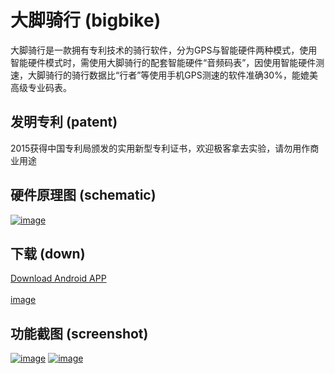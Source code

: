 # 大脚骑行 (bigbike)
大脚骑行是一款拥有专利技术的骑行软件，分为GPS与智能硬件两种模式，使用智能硬件模式时，需使用大脚骑行的配套智能硬件“音频码表”，因使用智能硬件测速，大脚骑行的骑行数据比“行者”等使用手机GPS测速的软件准确30%，能媲美高级专业码表。

## 发明专利 (patent)
2015获得中国专利局颁发的实用新型专利证书，欢迎极客拿去实验，请勿用作商业用途

## 硬件原理图 (schematic)
[![image](https://github.com/onanying/bigbike-android/blob/master/picture/schematic_thumb.jpg?raw=true)](https://github.com/onanying/bigbike-android/blob/master/picture/schematic.jpg?raw=true)

## 下载 (down)
[Download Android APP](http://android.myapp.com/myapp/detail.htm?apkName=cn.bigbike.cycling)
<br><br>
[image](https://github.com/onanying/bigbike-android/blob/master/picture/screenshot_thumb.jpg?raw=true)

## 功能截图 (screenshot)
[![image](https://github.com/onanying/bigbike-android/blob/master/picture/app_thumb.jpg?raw=true)](https://github.com/onanying/bigbike-android/blob/master/picture/app.jpg?raw=true)
[![image](https://github.com/onanying/bigbike-android/blob/master/picture/device_thumb.jpg?raw=true)](https://github.com/onanying/bigbike-android/blob/master/picture/device.jpg?raw=true)